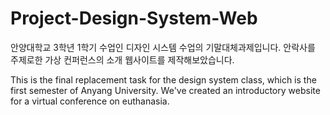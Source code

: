# Project-Design-System-Web
안양대학교 3학년 1학기 수업인 디자인 시스템 수업의 기말대체과제입니다.
안락사를 주제로한 가상 컨퍼런스의 소개 웹사이트를 제작해보았습니다.

This is the final replacement task for the design system class, which is the first semester of Anyang University.
We've created an introductory website for a virtual conference on euthanasia.
